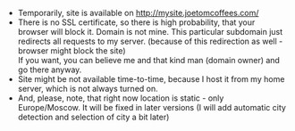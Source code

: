 - Temporarily, site is available on http://mysite.joetomcoffees.com/ 
- There is no SSL certificate, so there is high probability, that your browser will block it. Domain is not mine. This particular subdomain just redirects all requests to my server. (because of this redirection as well - browser might block the site) <br> 
If you want, you can believe me and that kind man (domain owner) and go there anyway.
- Site might be not available time-to-time, because I host it from my home server, which is not always turned on.
- And, please, note, that right now location is static - only Europe/Moscow. It will be fixed in later versions (I will add automatic city detection and selection of city a bit later)
